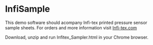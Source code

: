 # InfiSample

This demo software should acompany Infi-tex printed pressure sensor sample sheets. For orders and more information visit [Infi-tex.com](http://www.infi-tex.com/)

Download, unzip and run Infitex_Sampler.html in your Chrome browser.


